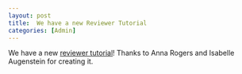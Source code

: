 ```yaml
---
layout: post
title:  We have a new Reviewer Tutorial
categories: [Admin]
---
```


We have a new [reviewer tutorial](/reviewertutorial)! Thanks to Anna Rogers and Isabelle Augenstein for creating it.
